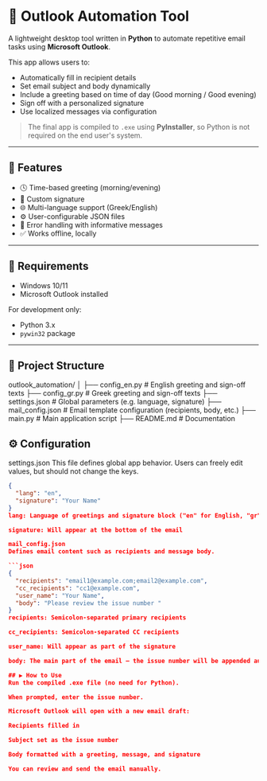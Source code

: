 # 📧 Outlook Automation Tool

A lightweight desktop tool written in **Python** to automate repetitive email tasks using **Microsoft Outlook**.

This app allows users to:
- Automatically fill in recipient details
- Set email subject and body dynamically
- Include a greeting based on time of day (Good morning / Good evening)
- Sign off with a personalized signature
- Use localized messages via configuration

> The final app is compiled to `.exe` using **PyInstaller**, so Python is not required on the end user's system.

---

## 🚀 Features

- 🕓 Time-based greeting (morning/evening)
- 📎 Custom signature
- 🌐 Multi-language support (Greek/English)
- ⚙️ User-configurable JSON files
- 🧠 Error handling with informative messages
- ✅ Works offline, locally

---

## 🧰 Requirements

- Windows 10/11
- Microsoft Outlook installed

For development only:
- Python 3.x
- `pywin32` package

---

## 📁 Project Structure

outlook_automation/
│
├── config_en.py           # English greeting and sign-off texts
├── config_gr.py           # Greek greeting and sign-off texts
├── settings.json          # Global parameters (e.g. language, signature)
├── mail_config.json       # Email template configuration (recipients, body, etc.)
├── main.py                # Main application script
├── README.md              # Documentation

## ⚙️ Configuration

settings.json
This file defines global app behavior. Users can freely edit values, but should not change the keys.

```json
{
  "lang": "en",
  "signature": "Your Name"
}
lang: Language of greetings and signature block ("en" for English, "gr" for Greek)

signature: Will appear at the bottom of the email

mail_config.json
Defines email content such as recipients and message body.

```json
{
  "recipients": "email1@example.com;email2@example.com",
  "cc_recipients": "cc1@example.com",
  "user_name": "Your Name",
  "body": "Please review the issue number "
}
recipients: Semicolon-separated primary recipients

cc_recipients: Semicolon-separated CC recipients

user_name: Will appear as part of the signature

body: The main part of the email — the issue number will be appended automatically.

## ▶️ How to Use
Run the compiled .exe file (no need for Python).

When prompted, enter the issue number.

Microsoft Outlook will open with a new email draft:

Recipients filled in

Subject set as the issue number

Body formatted with a greeting, message, and signature

You can review and send the email manually.
